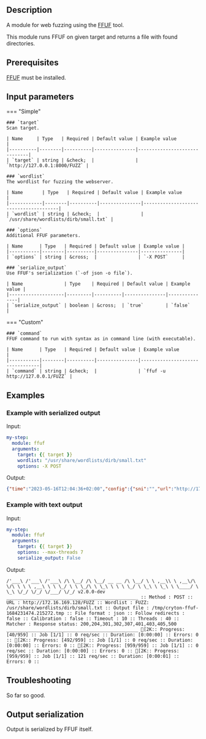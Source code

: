
## Description
A module for web fuzzing using the [FFUF](https://github.com/ffuf/ffuf) tool.

This module runs FFUF on given target and returns a file with found directories.


## Prerequisites
[FFUF](https://github.com/ffuf/ffuf) must be installed.

## Input parameters

=== "Simple"

    ### `target`
    Scan target.
    
    | Name     | Type   | Required | Default value | Example value                |
    |----------|--------|----------|---------------|------------------------------|
    | `target` | string | &check;  |               | `http://127.0.0.1:8000/FUZZ` |
    
    ### `wordlist`
    The wordlist for fuzzing the webserver.
    
    | Name       | Type   | Required | Default value | Example value                         |
    |------------|--------|----------|---------------|---------------------------------------|
    | `wordlist` | string | &check;  |               | `/usr/share/wordlists/dirb/small.txt` |
    
    ### `options`
    Additional FFUF parameters.
    
    | Name      | Type   | Required | Default value | Example value |
    |-----------|--------|----------|---------------|---------------|
    | `options` | string | &cross;  |               | `-X POST`     |
    
    ### `serialize_output`
    Use FFUF's serialization (`-of json -o file`).
    
    | Name               | Type    | Required | Default value | Example value |
    |--------------------|---------|----------|---------------|---------------|
    | `serialize_output` | boolean | &cross;  | `true`        | `false`       |

=== "Custom"

    ### `command`
    FFUF command to run with syntax as in command line (with executable).
    
    | Name      | Type   | Required | Default value | Example value                   |
    |-----------|--------|----------|---------------|---------------------------------|
    | `command` | string | &check;  |               | `ffuf -u http://127.0.0.1/FUZZ` |

## Examples

### Example with serialized output
Input:
```yaml
my-step:
  module: ffuf
  arguments:
    target: {{ target }}
    wordlist: "/usr/share/wordlists/dirb/small.txt"
    options: -X POST

```

Output:
```json
{"time":"2023-05-16T12:04:36+02:00","config":{"sni":"","url":"http://172.16.169.128/FUZZ","json":false,"rate":0,"delay":{"value":"0.00"},"fmode":"or","http2":false,"mmode":"or","quiet":false,"colors":false,"method":"POST","cmdline":"ffuf -w /usr/share/wordlists/dirb/small.txt -u http://172.16.169.128/FUZZ -of json -o /tmp/cryton-ffuf-1684231474.215272.tmp -X POST","headers":{},"maxtime":0,"threads":40,"timeout":10,"verbose":false,"debuglog":"","matchers":{"Mutex":{},"Filters":{},"Matchers":{"status":{"value":"200,204,301,302,307,401,403,405,500"}},"IsCalibrated":false,"PerDomainFilters":{}},"postdata":"","proxyurl":"","scrapers":"all","stop_403":false,"stop_all":false,"inputmode":"clusterbomb","recursion":false,"wordlists":["/usr/share/wordlists/dirb/small.txt"],"configfile":"","extensions":[],"ignorebody":false,"inputshell":"","outputfile":"/tmp/cryton-ffuf-1684231474.215272.tmp","maxtime_job":0,"requestfile":"","scraperfile":"","stop_errors":false,"cmd_inputnum":100,"outputformat":"json","requestproto":"https","inputproviders":[{"name":"wordlist","value":"/usr/share/wordlists/dirb/small.txt","keyword":"FUZZ","template":""}],"noninteractive":false,"replayproxyurl":"","autocalibration":false,"outputdirectory":"","recursion_depth":0,"follow_redirects":false,"recursion_strategy":"default","OutputSkipEmptyFile":false,"autocalibration_keyword":"FUZZ","autocalibration_perhost":false,"autocalibration_strings":[],"dirsearch_compatibility":false,"autocalibration_strategy":"basic","ignore_wordlist_comments":false},"results":[],"commandline":"ffuf -w /usr/share/wordlists/dirb/small.txt -u http://172.16.169.128/FUZZ -of json -o /tmp/cryton-ffuf-1684231474.215272.tmp -X POST"}
```

### Example with text output
Input:
```yaml
my-step:
  module: ffuf
  arguments:
    target: {{ target }}
    options: --max-threads 7
    serialize_output: False

```

Output:
```text
/'___\ /'___\ /'___\ /\ \__/ /\ \__/ __ __ /\ \__/ \ \ ,__\\ \ ,__\/\ \/\ \ \ \ ,__\ \ \ \_/ \ \ \_/\ \ \_\ \ \ \ \_/ \ \_\ \ \_\ \ \____/ \ \_\ \/_/ \/_/ \/___/ \/_/ v2.0.0-dev ________________________________________________ :: Method : POST :: URL : http://172.16.169.128/FUZZ :: Wordlist : FUZZ: /usr/share/wordlists/dirb/small.txt :: Output file : /tmp/cryton-ffuf-1684231474.215272.tmp :: File format : json :: Follow redirects : false :: Calibration : false :: Timeout : 10 :: Threads : 40 :: Matcher : Response status: 200,204,301,302,307,401,403,405,500 ________________________________________________ [2K:: Progress: [40/959] :: Job [1/1] :: 0 req/sec :: Duration: [0:00:00] :: Errors: 0 :: [2K:: Progress: [492/959] :: Job [1/1] :: 0 req/sec :: Duration: [0:00:00] :: Errors: 0 :: [2K:: Progress: [959/959] :: Job [1/1] :: 0 req/sec :: Duration: [0:00:00] :: Errors: 0 :: [2K:: Progress: [959/959] :: Job [1/1] :: 121 req/sec :: Duration: [0:00:01] :: Errors: 0 ::
```

## Troubleshooting
So far so good.

## Output serialization
Output is serialized by FFUF itself.
